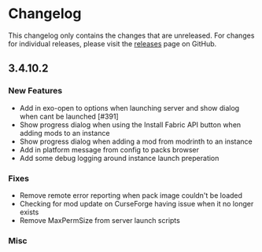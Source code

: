 # Changelog

This changelog only contains the changes that are unreleased. For changes for individual releases, please visit the
[releases](https://github.com/ATLauncher/ATLauncher/releases) page on GitHub.

## 3.4.10.2

### New Features
- Add in exo-open to options when launching server and show dialog when cant be launched [#391]
- Show progress dialog when using the Install Fabric API button when adding mods to an instance
- Show progress dialog when adding a mod from modrinth to an instance
- Add in platform message from config to packs browser
- Add some debug logging around instance launch preperation

### Fixes
- Remove remote error reporting when pack image couldn't be loaded
- Checking for mod update on CurseForge having issue when it no longer exists
- Remove MaxPermSize from server launch scripts

### Misc
